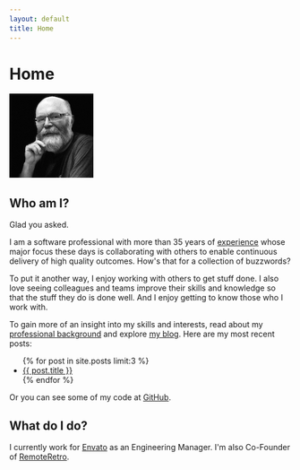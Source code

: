 ```yaml
---
layout: default
title: Home
---
```

# Home

<div class="flex items-center px-6 py-4">
    <img alt="photo" class="block mx-auto sm:mx-0 sm:flex-shrink-0 h-auto sm:h-24 rounded-full" src="/assets/images/keith.jpg">
</div>

## Who am I?

Glad you asked.

I am a software professional with more than 35 years of [experience](/about) whose major focus these days is collaborating with others to enable continuous delivery of high quality outcomes. How's that for a collection of buzzwords?

To put it another way, I enjoy working with others to get stuff done. I also love seeing colleagues and teams improve their skills and knowledge so that the stuff they do is done well. And I enjoy getting to know those who I work with.

To gain more of an insight into my skills and interests, read about my [professional background](/about) and explore [my blog](/blog). Here are my most recent posts:

<ul>
  {% for post in site.posts limit:3 %}
    <li>
      <a href="{{ post.url }}">{{ post.title }}</a>
    </li>
  {% endfor %}
</ul>

Or you can see some of my code at [GitHub](https://github.com/keithpitty).

## What do I do?

I currently work for [Envato](https://envato.com/) as an Engineering Manager. I'm also Co-Founder of [RemoteRetro](https://remoteretro.io/).

